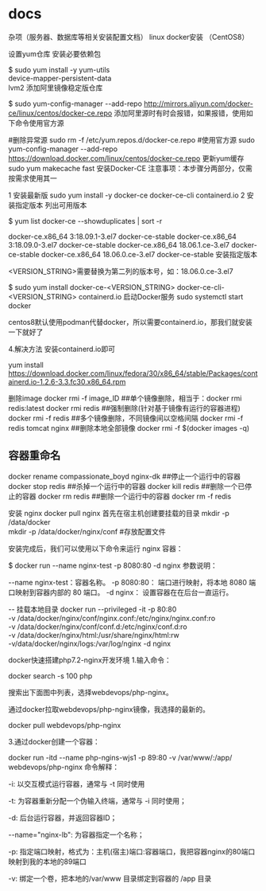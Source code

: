# docs
杂项（服务器、数据库等相关安装配置文档）
linux  docker安装 （CentOS8）

设置yum仓库
安装必要依赖包

$ sudo yum install -y yum-utils \
  device-mapper-persistent-data \
  lvm2
添加阿里镜像稳定版仓库

$ sudo yum-config-manager --add-repo http://mirrors.aliyun.com/docker-ce/linux/centos/docker-ce.repo
添加阿里源时有时会报错，如果报错，使用如下命令使用官方源

#删除异常源
sudo rm -f /etc/yum.repos.d/docker-ce.repo
#使用官方源
sudo yum-config-manager --add-repo https://download.docker.com/linux/centos/docker-ce.repo
更新yum缓存
sudo yum makecache fast
安装Docker-CE
注意事项：本步骤分两部分，仅需按需求使用其一

1 安装最新版
sudo yum install -y docker-ce docker-ce-cli containerd.io
2 安装指定版本
列出可用版本

$ yum list docker-ce --showduplicates | sort -r

docker-ce.x86_64  3:18.09.1-3.el7                     docker-ce-stable
docker-ce.x86_64  3:18.09.0-3.el7                     docker-ce-stable
docker-ce.x86_64  18.06.1.ce-3.el7                    docker-ce-stable
docker-ce.x86_64  18.06.0.ce-3.el7                    docker-ce-stable
安装指定版本

<VERSION_STRING>需要替换为第二列的版本号，如：18.06.0.ce-3.el7

$ sudo yum install docker-ce-<VERSION_STRING> docker-ce-cli-<VERSION_STRING> containerd.io
启动Docker服务
sudo systemctl start docker




centos8默认使用podman代替docker，所以需要containerd.io，那我们就安装一下就好了

4.解决方法
安装containerd.io即可

yum install https://download.docker.com/linux/fedora/30/x86_64/stable/Packages/containerd.io-1.2.6-3.3.fc30.x86_64.rpm




删除image
docker rmi -f image_ID 
##单个镜像删除，相当于：docker rmi redis:latest
docker rmi redis
##强制删除(针对基于镜像有运行的容器进程)
docker rmi -f redis
##多个镜像删除，不同镜像间以空格间隔
docker rmi -f redis tomcat nginx
##删除本地全部镜像
docker rmi -f $(docker images -q)

## 容器重命名
docker rename compassionate_boyd nginx-dk
##停止一个运行中的容器
docker stop redis
##杀掉一个运行中的容器
docker kill redis
##删除一个已停止的容器
docker rm redis
##删除一个运行中的容器
docker rm -f redis

安装 nginx
docker pull nginx
首先在宿主机创建要挂载的目录
mkdir -p /data/docker  
mkdir -p /data/docker/nginx/conf #存放配置文件


安装完成后，我们可以使用以下命令来运行 nginx 容器：

$ docker run --name nginx-test -p 8080:80 -d nginx
参数说明：

--name nginx-test：容器名称。
-p 8080:80： 端口进行映射，将本地 8080 端口映射到容器内部的 80 端口。
-d nginx： 设置容器在在后台一直运行。



 -- 挂载本地目录
docker run --privileged -it -p 80:80 \
-v /data/docker/nginx/conf/nginx.conf:/etc/nginx/nginx.conf:ro \
-v /data/docker/nginx/conf/conf.d:/etc/nginx/conf.d:ro \
-v /data/docker/nginx/html:/usr/share/nginx/html:rw \
-v/data/docker/nginx/logs:/var/log/nginx -d nginx










docker快速搭建php7.2-nginx开发环境
1.输入命令：

docker search -s 100 php

搜索出下面图中列表，选择webdevops/php-nginx。

通过docker拉取webdevops/php-nginx镜像，我选择的最新的。

docker pull webdevops/php-nginx

3.通过docker创建一个容器：

docker run -itd --name php-ngins-wjs1 -p 89:80 -v /var/www/:/app/ webdevops/php-nginx
命令解释：

-i: 以交互模式运行容器，通常与 -t 同时使用

-t: 为容器重新分配一个伪输入终端，通常与 -i 同时使用；

-d: 后台运行容器，并返回容器ID；

--name="nginx-lb": 为容器指定一个名称；

-p: 指定端口映射，格式为：主机(宿主)端口:容器端口，我把容器nginx的80端口映射到我的本地的89端口

-v: 绑定一个卷，把本地的/var/www 目录绑定到容器的 /app 目录

